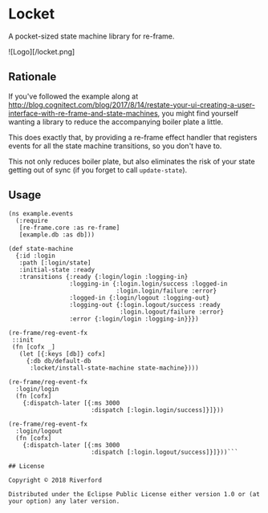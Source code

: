 # Locket

A pocket-sized state machine library for re-frame. 

![Logo][/locket.png]

## Rationale

If you've followed the example along at http://blog.cognitect.com/blog/2017/8/14/restate-your-ui-creating-a-user-interface-with-re-frame-and-state-machines, you might find yourself wanting a library to reduce the accompanying boiler plate a little. 

This does exactly that, by providing a re-frame effect handler that registers events for all the state machine transitions, so you don't have to. 

This not only reduces boiler plate, but also eliminates the risk of your state getting out of sync (if you forget to call `update-state`). 

## Usage

```
(ns example.events
  (:require
   [re-frame.core :as re-frame]
   [example.db :as db]))
   
(def state-machine
  {:id :login
   :path [:login/state]
   :initial-state :ready
   :transitions {:ready {:login/login :logging-in}
                 :logging-in {:login.login/success :logged-in
                              :login.login/failure :error}
                 :logged-in {:login/logout :logging-out}
                 :logging-out {:login.logout/success :ready
                               :login.logout/failure :error}
                 :error {:login/login :logging-in}}})

(re-frame/reg-event-fx
 ::init
 (fn [cofx _]
   (let [{:keys [db]} cofx]
     {:db db/default-db
      :locket/install-state-machine state-machine})))

(re-frame/reg-event-fx
  :login/login
  (fn [cofx]
    {:dispatch-later [{:ms 3000
                       :dispatch [:login.login/success]}]}))

(re-frame/reg-event-fx
  :login/logout
  (fn [cofx]
    {:dispatch-later [{:ms 3000
                       :dispatch [:login.logout/success]}]}))```

## License

Copyright © 2018 Riverford

Distributed under the Eclipse Public License either version 1.0 or (at
your option) any later version.
